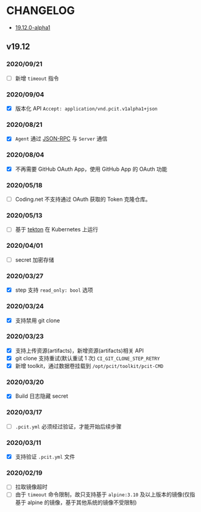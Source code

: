 # CHANGELOG

* [19.12.0-alpha1](https://github.com/pcit-ce/pcit/compare/18.12.0...master)

## v19.12

### 2020/09/21

* [ ] 新增 `timeout` 指令

### 2020/09/04

* [x] 版本化 API `Accept: application/vnd.pcit.v1alpha1+json`

### 2020/08/21

* [x] `Agent` 通过 [JSON-RPC](http://wiki.geekdream.com/Specification/json-rpc_2.0.html) 与 `Server` 通信

### 2020/08/04

* [x] 不再需要 GitHub OAuth App，使用 GitHub App 的 OAuth 功能

### 2020/05/18

* [ ] Coding.net 不支持通过 OAuth 获取的 Token 克隆仓库。

### 2020/05/13

* [ ] 基于 [tekton](https://github.com/tektoncd/pipeline) 在 Kubernetes 上运行

### 2020/04/01

* [ ] secret 加密存储

### 2020/03/27

* [x] step 支持 `read_only: bool` 选项

### 2020/03/24

* [x] 支持禁用 git clone

### 2020/03/23

* [x] 支持上传资源(artifacts)，新增资源(artifacts)相关 API
* [x] git clone 支持重试(默认重试 1 次) `CI_GIT_CLONE_STEP_RETRY`
* [x] 新增 toolkit，通过数据卷挂载到 `/opt/pcit/toolkit/pcit-CMD`

### 2020/03/20

* [x] Build 日志隐藏 secret

### 2020/03/17

* [ ] `.pcit.yml` 必须经过验证，才能开始后续步骤

### 2020/03/11

* [x] 支持验证 `.pcit.yml` 文件

### 2020/02/19

* [ ] 拉取镜像超时
* [ ] 由于 `timeout` 命令限制，故只支持基于 `alpine:3.10` 及以上版本的镜像(仅指基于 alpine 的镜像，基于其他系统的镜像不受限制)
